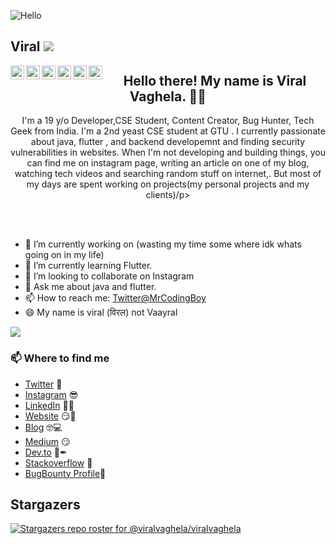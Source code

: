 ![Hello](Hello.gif)
## Viral ![](https://komarev.com/ghpvc/?username=viralvaghela)

   <a href="https://www.linkedin.com/in/viral-v/">
    <img align="left" alt="viral's LinkdeIN" width="22px" src="https://cdn.jsdelivr.net/npm/simple-icons@v3/icons/linkedin.svg" />
  </a>
  <a href="https://twitter.com/mrcodingboy">
    <img align="left" alt="Viral vaghela| Twitter" width="22px" src="https://cdn.jsdelivr.net/npm/simple-icons@v3/icons/twitter.svg" />
  </a>
  <a href="https://www.instagram.com/coding_boy_/">
    <img align="left" alt="viral's Instagram" width="22px" src="https://cdn.jsdelivr.net/npm/simple-icons@v3/icons/instagram.svg" />
  </a>
   <a href="https://codingboy.in">
    <img align="left" alt="viral's blog" width="22px" src="https://cdn.jsdelivr.net/npm/simple-icons@v3/icons/rss.svg" />
  </a>
   <a href="mailto:viralvaghela7109@gmail.com">
    <img align="left" alt="viral's mail address" width="22px" src="https://cdn.jsdelivr.net/npm/simple-icons@v3/icons/gmail.svg" />
  </a>
   <a href="https://stackoverflow.com/users/13090648/coding-boy">
    <img align="left" alt="viral's stackoverflow" width="22px" src="https://cdn.jsdelivr.net/npm/simple-icons@v3/icons/stackoverflow.svg" />
  </a>
<h2 align="center">Hello there! My name is Viral Vaghela. 👋🤓</h2>
<p align="center">I'm a 19 y/o Developer,CSE Student, Content Creator, Bug Hunter, Tech Geek from India.
I'm a 2nd yeast CSE student at GTU .
I currently passionate about java, flutter , and backend developemnt and finding security vulnerabilities in websites.
When I'm not developing and building things, you can find me on instagram page, writing an article on one of my blog, watching tech videos and searching random stuff on internet,. But most of my days are spent working on projects(my personal projects and my clients)/p>
  
<br><br>
- 🔭 I’m currently working on (wasting my time some where idk whats going on in my life)
- 🌱 I’m currently learning Flutter.
- 👯 I’m looking to collaborate on Instagram
- 💬 Ask me about java and flutter.
- 📫 How to reach me: [Twitter@MrCodingBoy](https://twitter.com/mrcodingboy)
- 😄 My name is viral (विरल) not Vaayral 



<img src="https://github-readme-stats.vercel.app/api?username=viralvaghela&&show_icons=true&title_color=ffffff&icon_color=bb2acf&text_color=daf7dc&bg_color=191919">

### 📫 Where to find me
- [Twitter](https://twitter.com/MrCodingBoy) 🐤
- [Instagram](https://instagram.com/coding_boy_) 😎
- [LinkedIn](https://www.linkedin.com/in/viralv/) 👨💼
- [Website](https://viralvaghela.github.io) 😏🔗
- [Blog](https://codingboy.in) 🤓💻
- [Medium](https://vaghelaviral.medium.com/) 😏
- [Dev.to](https://dev.to/viralvaghela) 🔨✒
- [Stackoverflow](https://stackoverflow.com/users/13090648/viral) 💌
- [BugBounty Profile](https://www.openbugbounty.org/researchers/Codingboy/)🐞

## Stargazers

[![Stargazers repo roster for @viralvaghela/viralvaghela](https://reporoster.com/stars/viralvaghela/viralvaghela)](https://github.com/viralvaghela/viralvaghela/stargazers)
